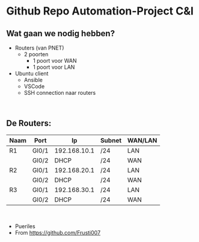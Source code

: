 # Github Repo Automation-Project C&I

## Wat gaan we nodig hebben?
- Routers (van PNET)
    - 2 poorten
        - 1 poort voor WAN
        - 1 poort voor LAN 
- Ubuntu client
    - Ansible
    - VSCode
    - SSH connection naar routers

<br>

## De Routers:

|Naam|Port|Ip|Subnet|WAN/LAN|
|---|---|---|---|---|
|R1|GI0/1|192.168.10.1|/24|LAN|
||GI0/2|DHCP|/24|WAN|
|R2|GI0/1|192.168.20.1|/24|LAN|
||GI0/2|DHCP|/24|WAN|
|R3|GI0/1|192.168.30.1|/24|LAN|
||GI0/2|DHCP|/24|WAN|

<br>

- Pueriles
- From https://github.com/Frusti007
